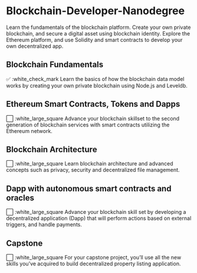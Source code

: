 # Blockchain-Developer-Nanodegree

Learn the fundamentals of the blockchain platform. Create your own private blockchain, and secure a digital asset using blockchain identity. Explore the Ethereum platform, and use Solidity and smart contracts to develop your own decentralized app.

## Blockchain Fundamentals

✅ :white_check_mark Learn the basics of how the blockchain data model works by creating your own private blockchain using Node.js and Leveldb.

## Ethereum Smart Contracts, Tokens and Dapps

⬜ :white_large_square Advance your blockchain skillset to the second generation of blockchain services with smart contracts utilizing the Ethereum network.

## Blockchain Architecture

⬜ :white_large_square Learn blockchain architecture and advanced concepts such as privacy, security and decentralized file management.

## Dapp with autonomous smart contracts and oracles

⬜ :white_large_square Advance your blockchain skill set by developing a decentralized application (Dapp) that will perform actions based on external triggers, and handle payments.

## Capstone

⬜ :white_large_square For your capstone project, you’ll use all the new skills you’ve acquired to build decentralized property listing application.

